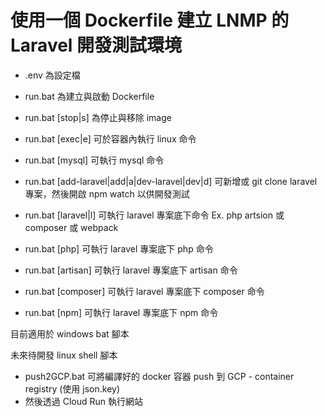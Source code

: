 # 使用一個 Dockerfile 建立 LNMP 的 Laravel 開發測試環境

* .env 為設定檔
* run.bat 為建立與啟動 Dockerfile
* run.bat [stop|s] 為停止與移除 image
* run.bat [exec|e] 可於容器內執行 linux 命令
* run.bat [mysql]  可執行 mysql 命令

* run.bat [add-laravel|add|a|dev-laravel|dev|d] 可新增或 git clone laravel 專案，然後開啟 npm watch 以供開發測試
* run.bat [laravel|l] 可執行 laravel 專案底下命令 Ex. php artsion 或 composer 或 webpack
* run.bat [php]       可執行 laravel 專案底下 php      命令
* run.bat [artisan]   可執行 laravel 專案底下 artisan  命令
* run.bat [composer]  可執行 laravel 專案底下 composer 命令
* run.bat [npm]       可執行 laravel 專案底下 npm      命令

目前適用於 windows bat 腳本

未來待開發 linux shell 腳本

* push2GCP.bat 可將編譯好的 docker 容器 push 到 GCP - container registry (使用 json.key)
* 然後透過 Cloud Run 執行網站